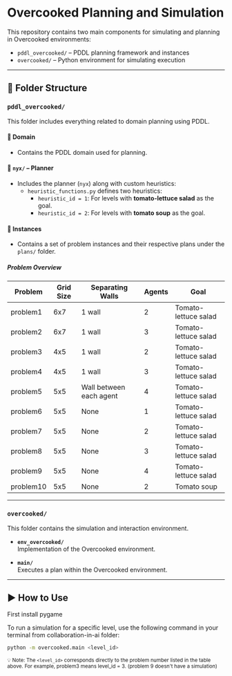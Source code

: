 # Overcooked Planning and Simulation

This repository contains two main components for simulating and planning in Overcooked environments:

- `pddl_overcooked/` – PDDL planning framework and instances  
- `overcooked/` – Python environment for simulating execution

---

## 📁 Folder Structure

### `pddl_overcooked/`

This folder includes everything related to domain planning using PDDL.

#### 🔹 Domain
- Contains the PDDL domain used for planning.

#### 🔹 `nyx/` – Planner
- Includes the planner (`nyx`) along with custom heuristics:
  - `heuristic_functions.py` defines two heuristics:
    - `heuristic_id = 1`: For levels with **tomato-lettuce salad** as the goal.
    - `heuristic_id = 2`: For levels with **tomato soup** as the goal.

#### 🔹 Instances
- Contains a set of problem instances and their respective plans under the `plans/` folder.

##### Problem Overview

| Problem   | Grid Size | Separating Walls            | Agents | Goal                    |
|-----------|-----------|------------------------------|--------|-------------------------|
| problem1  | 6x7       | 1 wall                       | 2      | Tomato-lettuce salad    |
| problem2  | 6x7       | 1 wall                       | 3      | Tomato-lettuce salad    |
| problem3  | 4x5       | 1 wall                       | 2      | Tomato-lettuce salad    |
| problem4  | 4x5       | 1 wall                       | 3      | Tomato-lettuce salad    |
| problem5  | 5x5       | Wall between each agent      | 4      | Tomato-lettuce salad    |
| problem6  | 5x5       | None                         | 1      | Tomato-lettuce salad    |
| problem7  | 5x5       | None                         | 2      | Tomato-lettuce salad    |
| problem8  | 5x5       | None                         | 3      | Tomato-lettuce salad    |
| problem9  | 5x5       | None                         | 4      | Tomato-lettuce salad    |
| problem10 | 5x5       | None                         | 2      | Tomato soup             |
---

### `overcooked/`

This folder contains the simulation and interaction environment.

- **`env_overcooked/`**  
  Implementation of the Overcooked environment.

- **`main/`**  
  Executes a plan within the Overcooked environment.

---

## ▶️ How to Use
First install pygame

To run a simulation for a specific level, use the following command in your terminal from collaboration-in-ai folder:

```bash
python -m overcooked.main <level_id>
```
<sub>💡 Note: The `<level_id>` corresponds directly to the problem number listed in the table above. For example, problem3 means level_id = 3. (problem 9 doesn't have a simulation)</sub>
